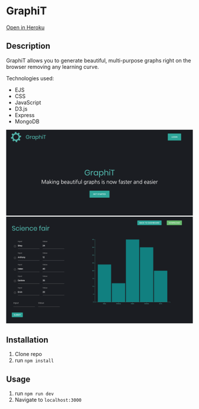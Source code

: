 # GraphiT

<a href="https://shielded-cliffs-38025.herokuapp.com/">Open in Heroku</a>

## Description

GraphiT allows you to generate beautiful, multi-purpose graphs right on the browser removing any learning curve. 

Technologies used:
<ul>
  <li>EJS</li>
  <li>CSS</li>
  <li>JavaScript</li>
  <li>D3.js</li>
  <li>Express</li>
  <li>MongoDB</li>
 </ul>

![screenshot](/screenshot.png)
![screenshot](/screenshot2.png)

## Installation

1. Clone repo
2. run `npm install`

## Usage

1. run `npm run dev`
2. Navigate to `localhost:3000`
